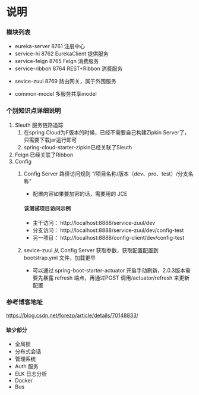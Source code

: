 # 说明

### 模块列表
- eureka-server  8761 注册中心
- service-hi  8762 EurekaClient 提供服务
- service-feign  8765 Feign 消费服务
- service-ribbon  8764 REST+Ribbon 消费服务
+ sevice-zuul  8769 路由网关，属于外围服务
* common-model  多服务共享model

### 个别知识点详细说明
1. Sleuth 服务链路追踪
    1. 在spring Cloud为F版本的时候，已经不需要自己构建Zipkin Server了，只需要下载jar运行即可
    2. spring-cloud-starter-zipkin已经关联了Sleuth
2. Feign 已经关联了Ribbon
3. Config 
    1. Config Server 路径访问规则 “/项目名称/版本（dev、pro、test）/分支名称”
        - 配置内容如果要加密的话，需要用的 JCE
        #### 该测试项目访问示例
        * 主干访问： http://localhost:8888/service-zuul/dev
        * 分支访问： http://localhost:8888/service-zuul/dev/config-test
        * 另一项目： http://localhost:8888/config-client/dev/config-test
    2. sevice-zuul 从 Config Server 获取参数，获取配置配置到 bootstrap.yml 文件，加载更早

        - 可以通过 spring-boot-starter-actuator 开启手动刷新，2.0.3版本需要先暴露 refresh 端点，再通过POST 调用/actuator/refresh 来更新配置

### 参考博客地址
https://blog.csdn.net/forezp/article/details/70148833/

#### 缺少部分
+ 全局锁
+ 分布式会话
+ 管理系统
+ Auth 服务
+ ELK 日志分析
+ Docker
+ Bus
